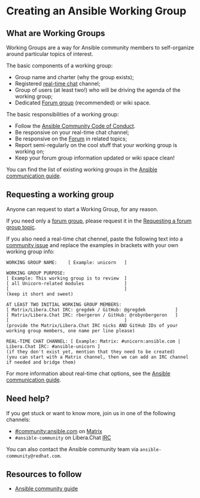 # Creating an Ansible Working Group

## What are Working Groups

Working Groups are a way for Ansible community members to self-organize around particular topics of interest.

The basic components of a working group:
* Group name and charter (why the group exists);
* Registered [real-time chat](https://docs.ansible.com/ansible/devel/community/communication.html#real-time-chat) channel;
* Group of users (at least two!) who will be driving the agenda of the working group;
* Dedicated [Forum group](https://forum.ansible.com/g) (recommended) or wiki space.

The basic responsibilities of a working group:
* Follow the [Ansible Community Code of Conduct](https://docs.ansible.com/ansible/latest/community/code_of_conduct.html).
* Be responsive on your real-time chat channel;
* Be responsive on the [Forum](https://forum.ansible.com/) in related topics;
* Report semi-regularly on the cool stuff that your working group is working on;
* Keep your forum group information updated or wiki space clean!

You can find the list of existing working groups in the [Ansible communication guide](https://docs.ansible.com/ansible/devel/community/communication.html#working-groups).

## Requesting a working group

Anyone can request to start a Working Group, for any reason. 

If you need only a [forum group](https://forum.ansible.com/g), please request it in the [Requesting a forum group topic](https://forum.ansible.com/t/requesting-a-forum-group/503).

If you also need a real-time chat chennel, paste the following text into a [community issue](https://github.com/ansible/community/issues/new) and replace the examples in brackets
with your own working group info:

```
WORKING GROUP NAME:    [ Example: unicorn   ]

WORKING GROUP PURPOSE:
[ Example: This working group is to review  ]
[ all Unicorn-related modules               ]
[                                           ]
(keep it short and sweet)

AT LEAST TWO INITIAL WORKING GROUP MEMBERS:
[ Matrix/Libera.Chat IRC: gregdek / GitHub: @gregdek           ]
[ Matrix/Libera.Chat IRC: rbergeron / GitHub: @robynbergeron   ]
[                                           ]
(provide the Matrix/Libera.Chat IRC nicks AND GitHub IDs of your working group members, one name per line please)

REAL-TIME CHAT CHANNEL: [ Example: Matrix: #unicorn:ansible.com | Libera.Chat IRC: #ansible-unicorn ]
(if they don't exist yet, mention that they need to be created)
(you can start with a Matrix channel, then we can add an IRC channel if needed and bridge them)
```

For more information about real-time chat options, see the [Ansible communication guide](https://docs.ansible.com/ansible/devel/community/communication.html#real-time-chat).

## Need help?

If you get stuck or want to know more, join us in one of the following channels:
* [#community:ansible.com](https://matrix.to/#/#community:ansible.com) on [Matrix](https://docs.ansible.com/ansible/devel/community/communication.html#ansible-community-on-matrix)
* `#ansible-community` on Libera.Chat [IRC](https://docs.ansible.com/ansible/devel/community/communication.html#ansible-community-on-irc)

You can also contact the Ansible community team via `ansible-community@redhat.com`.

## Resources to follow

* [Ansible community guide](https://docs.ansible.com/ansible/latest/community/index.html)
